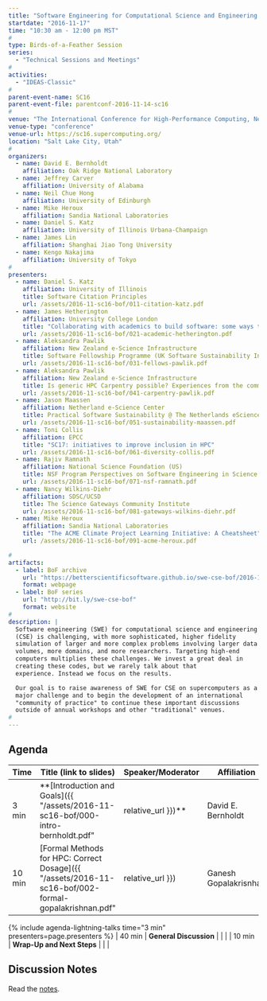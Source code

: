 ```yaml
---
title: "Software Engineering for Computational Science and Engineering on Supercomputers"
startdate: "2016-11-17"
time: "10:30 am - 12:00 pm MST"
#
type: Birds-of-a-Feather Session 
series: 
  - "Technical Sessions and Meetings"
#
activities:
  - "IDEAS-Classic"
#
parent-event-name: SC16
parent-event-file: parentconf-2016-11-14-sc16
#
venue: "The International Conference for High-Performance Computing, Networking, Storage, and Analysis (SC16)"
venue-type: "conference"
venue-url: https://sc16.supercomputing.org/
location: "Salt Lake City, Utah"
#
organizers:
  - name: David E. Bernholdt
    affiliation: Oak Ridge National Laboratory
  - name: Jeffrey Carver
    affiliation: University of Alabama
  - name: Neil Chue Hong
    affiliation: University of Edinburgh
  - name: Mike Heroux
    affiliation: Sandia National Laboratories
  - name: Daniel S. Katz
    affiliation: University of Illinois Urbana-Champaign
  - name: James Lin
    affiliation: Shanghai Jiao Tong University
  - name: Kengo Nakajima
    affiliation: University of Tokyo
#
presenters:
  - name: Daniel S. Katz
    affiliation: University of Illinois
    title: Software Citation Principles
    url: /assets/2016-11-sc16-bof/011-citation-katz.pdf
  - name: James Hetherington
    affiliation: University College London
    title: "Collaborating with academics to build software: some ways to fail"
    url: /assets/2016-11-sc16-bof/021-academic-hetherington.pdf
  - name: Aleksandra Pawlik
    affiliation: New Zealand e-Science Infrastructure
    title: Software Fellowship Programme (UK Software Sustainability Institute)
    url: /assets/2016-11-sc16-bof/031-fellows-pawlik.pdf
  - name: Aleksandra Pawlik
    affiliation: New Zealand e-Science Infrastructure
    title: Is generic HPC Carpentry possible? Experiences from the community
    url: /assets/2016-11-sc16-bof/041-carpentry-pawlik.pdf
  - name: Jason Maassen
    affiliation: Netherland e-Science Center
    title: Practical Software Sustainability @ The Netherlands eScience Center
    url: /assets/2016-11-sc16-bof/051-sustainability-maassen.pdf
  - name: Toni Collis
    affiliation: EPCC
    title: "SC17: initiatives to improve inclusion in HPC"
    url: /assets/2016-11-sc16-bof/061-diversity-collis.pdf
  - name: Rajiv Ramnath
    affiliation: National Science Foundation (US)
    title: NSF Program Perspectives on Software Engineering in Science Software Projects
    url: /assets/2016-11-sc16-bof/071-nsf-ramnath.pdf
  - name: Nancy Wilkins-Diehr
    affiliation: SDSC/UCSD
    title: The Science Gateways Community Institute
    url: /assets/2016-11-sc16-bof/081-gateways-wilkins-diehr.pdf
  - name: Mike Heroux
    affiliation: Sandia National Laboratories
    title: "The ACME Climate Project Learning Initiative: A Cheatsheet"
    url: /assets/2016-11-sc16-bof/091-acme-heroux.pdf

#
artifacts:
  - label: BoF archive
    url: "https://betterscientificsoftware.github.io/swe-cse-bof/2016-11-sc16-bof"
    format: webpage
  - label: BoF series
    url: "http://bit.ly/swe-cse-bof"
    format: website
#
description: |
  Software engineering (SWE) for computational science and engineering
  (CSE) is challenging, with more sophisticated, higher fidelity
  simulation of larger and more complex problems involving larger data
  volumes, more domains, and more researchers. Targeting high-end
  computers multiplies these challenges. We invest a great deal in
  creating these codes, but we rarely talk about that
  experience. Instead we focus on the results.

  Our goal is to raise awareness of SWE for CSE on supercomputers as a
  major challenge and to begin the development of an international
  "community of practice" to continue these important discussions
  outside of annual workshops and other "traditional" venues.
#
---
```

## Agenda

| Time | Title (link to slides) | Speaker/Moderator | Affiliation |
| -----|------------------------|-------------------|-------------|
| 3 min | **[Introduction and Goals]({{ "/assets/2016-11-sc16-bof/000-intro-bernholdt.pdf" | relative_url }})** | David E. Bernholdt | Oak Ridge National Laboratory
| 10 min | [Formal Methods for HPC: Correct Dosage]({{ "/assets/2016-11-sc16-bof/002-formal-gopalakrishnan.pdf" | relative_url }}) | Ganesh Gopalakrisnhan | University of Utah
{% include agenda-lightning-talks time="3 min" presenters=page.presenters %}
| 40 min | **General Discussion** | | |
| 10 min | **Wrap-Up and Next Steps** | | |

## Discussion Notes

Read the [notes](bof-notes).
